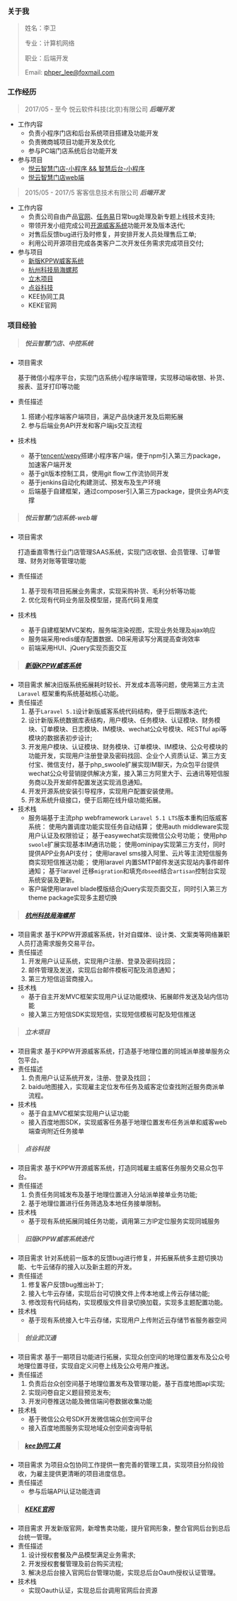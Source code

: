 ### 关于我

> 姓名：李卫
>
> 专业：计算机网络
>
> 职业：后端开发
>
> Email: phper_lee@foxmail.com

### 工作经历

> 2017/05 - 至今 悦云软件科技(北京)有限公司 ***后端开发***

- 工作内容
  - 负责小程序门店和后台系统项目搭建及功能开发
  - 负责微商城项目功能开发及优化
  - 参与PC端门店系统后台功能开发
- 参与项目
  - [悦云智慧门店-小程序 && 智慧后台-小程序](#####悦云智慧门店、中控系统)
  - [悦云智慧门店web端](#####悦云智慧门店系统-web端)

> 2015/05 - 2017/5  客客信息技术有限公司 ***后端开发***

- 工作内容
  - 负责公司自由产品[官网](http://www.kppw.cn)、[任务易](http://www.renwuyi.com)日常bug处理及新专题上线技术支持;
  - 带领开发小组完成公司[开源威客系统](http://demo.kppw.cn)功能开发及版本迭代;
  - 对售后反馈bug进行及时修复，并安排开发人员处理售后工单;
  - 利用公司开源项目完成各类客户二次开发任务需求完成项目交付;
- 参与项目
  - [新版KPPW威客系统](#####新版KPPW威客系统)
  - [杭州科技局海螺邦](#####杭州科技局海螺邦)
  - [立木项目](#####立木项目)
  - [点谷科技](#####点谷科技)
  - KEE协同工具
  - KEKE官网


### 项目经验

> ##### 悦云智慧门店、中控系统

- 项目需求

  基于微信小程序平台，实现门店系统小程序端管理，实现移动端收银、补货、报表、蓝牙打印等功能

- 责任描述

  1. 搭建小程序端客户端项目，满足产品快速开发及后期拓展
  2. 参与后端业务API开发和客户端js交互流程

- 技术栈

  - 基于[tencent/wepy](https://github.com/Tencent/wepy)搭建小程序客户端，便于npm引入第三方package，加速客户端开发
  - 基于git版本控制工具，使用git flow工作流协同开发
  - 基于jenkins自动化构建测试、预发布及生产环境
  - 后端基于自建框架，通过composer引入第三方package，提供业务API支撑

> ##### 悦云智慧门店系统-web端

- 项目需求

  打造垂直零售行业门店管理SAAS系统，实现门店收银、会员管理、订单管理、财务对账等管理功能

- 责任描述

  1. 基于现有项目拓展业务需求，实现采购补货、毛利分析等功能
  2. 优化现有代码业务层及模型层，提高代码复用度

- 技术栈

  - 基于自建框架MVC架构，服务端渲染视图，实现业务处理及ajax响应
  - 服务端采用redis缓存配置数据、DB采用读写分离提高查询效率
  - 前端采用HUI、jQuery实现页面交互

> ##### [新版KPPW威客系统]((http://demo.kppw.cn))

- 项目需求
  解决旧版系统拓展耗时较长、开发成本高等问题，使用第三方主流``` Laravel ``` 框架重构系统基础核心功能。
- 责任描述
  1. 基于`Laravel 5.1`设计新版威客系统代码结构，便于后期版本迭代;
  2. 设计新版系统数据库表结构，用户模块、任务模块、认证模块、财务模块、订单模块、日志模块、IM模块、wechat公众号模块、RESTful api等模块的数据表初步设计;
  3. 开发用户模块、认证模块、财务模块、订单模块、IM模块、公众号模块的功能开发，实现用户注册登录及密码找回、企业个人资质认证、第三方支付宝、微信支付，基于php_swoole扩展实现IM聊天，为众包平台提供wechat公众号营销提供解决方案，接入第三方阿里大于、云通讯等短信服务商以及开发邮件配置发送实现消息通知。
  4. 开发开源系统安装引导程序，实现用户配置安装使用。
  5. 开发系统升级接口，便于后期在线升级功能拓展。
- 技术栈
  - 服务端基于主流php webframework  `Laravel 5.1 LTS`版本重构旧版威客系统：
    使用内置调度功能实现任务自动结算；
    使用auth middleware实现用户认证及权限验证；
    基于easywechat实现微信公众号功能；
    使用php `swoole`扩展实现基本IM通讯功能；
    使用ominipay实现第三方支付，同时提供APP业务API支付；
    使用laravel sms接入阿里、云片等主流短信服务商实现短信推送功能；
    使用laravel 内置SMTP邮件发送实现站内事件邮件通知；
    基于laravel 迁移`migration`和填充`dbseed`结合`artisan`控制台实现系统安装及更新。
  - 客户端使用laravel blade模版结合jQuery实现页面交互，同时引入第三方theme package实现多主题切换

> ##### [杭州科技局海螺邦 ](http://www.solosea.com)

- 项目需求
基于KPPW开源威客系统，针对自媒体、设计类、文案类等网络兼职人员打造需求服务交易平台。
- 责任描述
  1. 开发用户认证系统，实现用户注册、登录及密码找回；
  2. 邮件管理及发送，实现后台邮件模板可配及消息通知；
  3. 第三方短信运营商接入。
- 技术栈
  - 基于自主开发MVC框架实现用户认证功能模块、拓展邮件发送及站内信功能
  - 接入第三方短信SDK实现短信，实现短信模板可配及短信推送

> ##### 立木项目

- 项目需求
基于KPPW开源威客系统，打造基于地理位置的同城派单接单服务众包平台。
- 责任描述
  1. 负责用户认证系统开发，注册、登录及找回；
  2. baidu地图接入，实现雇主定位发布任务及威客定位查找附近服务商派单流程。
- 技术栈
  - 基于自主MVC框架实现用户认证功能
  - 接入百度地图SDK，实现威客任务基于地理位置发布任务派单和威客web端查询附近任务接单

> ##### 点谷科技

- 项目需求
基于KPPW开源威客系统，打造同城雇主威客任务服务交易众包平台。
- 责任描述
  1. 负责任务同城发布及基于地理位置进入分站派单接单业务功能;
  2. 基于地理位置进行任务筛选及本地任务接单限制。
- 技术栈
  - 基于现有系统拓展同城任务功能，调用第三方IP定位服务实现同城服务

> ##### 旧版KPPW威客系统迭代

- 项目需求
针对系统前一版本的反馈bug进行修复，并拓展系统多主题切换功能、七牛云储存的接入以及新主题的开发。
- 责任描述
  1. 修复客户反馈bug推出补丁;
  2. 接入七牛云存储，实现后台可切换文件上传本地或上传云存储功能;
  3. 修改现有代码结构，实现模版文件目录切换加载，实现多主题配置功能。
- 技术栈
  - 基于现有系统接入七牛云存储，实现用户上传附近云存储节省服务器空间

> ##### 创业武汉通

- 项目需求
基于一期项目功能进行拓展，实现众创空间的地理位置发布及公众号地理位置寻径，实现自定义问卷上线及公众号用户推送。
- 责任描述
  1. 负责后台众创空间基于地理位置发布及管理功能，基于百度地图api实现;
  2. 实现问卷自定义题目预览发布;
  3. 开发问卷推送功能及微信端问卷数据收集功能
- 技术栈
  - 基于微信公众号SDK开发微信端众创空间平台
  - 接入百度地图服务实现地域众创空间查询导航

> ##### [kee协同工具](http://www.kee.im) 

- 项目需求
为项目众包协同工作提供一套完善的管理工具，实现项目分阶段验收，为雇主提供更清晰的项目进度信息。
- 责任描述
  - 参与后端API认证功能连调

> ##### [KEKE官网](http://www.kppw.cn) 

- 项目需求
开发新版官网，新增售卖功能，提升官网形象，整合官网后台到总后台统一管理。
- 责任描述
  1. 设计授权套餐及产品模型满足业务需求;
  2. 开发授权套餐管理及前台购买流程;
  3. 解决总后台接入官网后台管理功能，实现总后台Oauth授权认证管理。
- 技术栈
  - 实现Oauth认证，实现总后台调用官网后台资源



